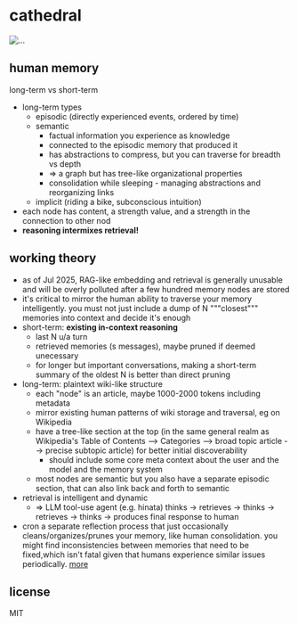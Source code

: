 # cathedral
![...](https://sucralose.moe/static/cathedral.png)

## human memory
long-term vs short-term

- long-term types
	- episodic (directly experienced events, ordered by time)
	- semantic
		- factual information you experience as knowledge
		- connected to the episodic memory that produced it
		- has abstractions to compress, but you can traverse for breadth vs depth
		- => a graph but has tree-like organizational properties
		- consolidation while sleeping - managing abstractions and reorganizing links
	- implicit (riding a bike, subconscious intuition)
- each node has content, a strength value, and a strength in the connection to other nod
- **reasoning intermixes retrieval!**

## working theory
- as of Jul 2025, RAG-like embedding and retrieval is generally unusable and
will be overly polluted after a few hundred memory nodes are stored
- it's critical to mirror the human ability to traverse your memory intelligently. you must not just include a dump of N """closest""" memories into context and decide it's enough
- short-term: **existing in-context reasoning**
	- last N u/a turn
	- retrieved memories (s messages), maybe pruned if deemed unecessary
	- for longer but important conversations, making a short-term summary of the
	oldest N is better than direct pruning
- long-term: plaintext wiki-like structure
	- each "node" is an article, maybe 1000-2000 tokens including metadata
	- mirror existing human patterns of wiki storage and traversal, eg on Wikipedia
	- have a tree-like section at the top (in the same general realm as Wikipedia's Table of Contents --> Categories --> broad topic article --> precise subtopic article) for better initial discoverability
		- should include some core meta context about the user and the model and the memory system
	- most nodes are semantic but you also have a separate episodic section, that can also link back and forth to semantic
- retrieval is intelligent and dynamic
	- => LLM tool-use agent (e.g. hinata) thinks -> retrieves -> thinks ->
	retrieves -> thinks -> produces final response to human
- cron a separate reflection process that just occasionally
cleans/organizes/prunes your memory, like human consolidation. you might find
inconsistencies between memories that need to be fixed,which isn't fatal given
that humans experience similar issues periodically.
[more](./research/1752794048-dr-wiki-reflection.md)

## license
MIT
